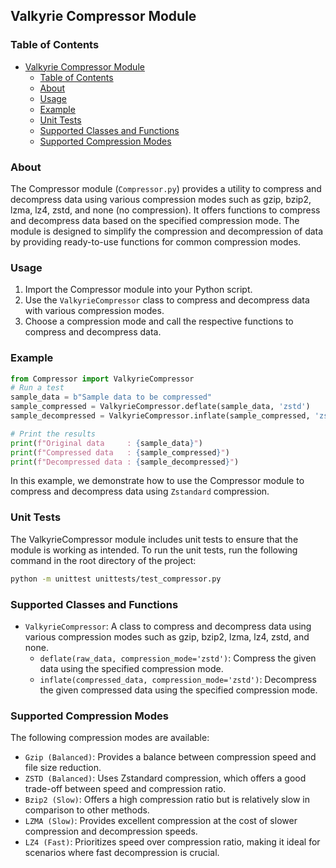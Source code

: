 ## Valkyrie Compressor Module

### Table of Contents

- [Valkyrie Compressor Module](#valkyrie-compressor-module)
    - [Table of Contents](#table-of-contents)
    - [About](#about)
    - [Usage](#usage)
    - [Example](#example)
    - [Unit Tests](#unit-tests)
    - [Supported Classes and Functions](#supported-classes-and-functions)
    - [Supported Compression Modes](#supported-compression-modes)

### About

The Compressor module (`Compressor.py`) provides a utility to compress and decompress data using various
compression modes such as gzip, bzip2, lzma, lz4, zstd, and none (no compression). It offers functions to
compress and decompress data based on the specified compression mode. The module is designed to simplify
the compression and decompression of data by providing ready-to-use functions for common compression modes.

### Usage

1. Import the Compressor module into your Python script.
2. Use the `ValkyrieCompressor` class to compress and decompress data with various compression modes.
3. Choose a compression mode and call the respective functions to compress and decompress data.

### Example

```python
from Compressor import ValkyrieCompressor
# Run a test
sample_data = b"Sample data to be compressed"
sample_compressed = ValkyrieCompressor.deflate(sample_data, 'zstd')
sample_decompressed = ValkyrieCompressor.inflate(sample_compressed, 'zstd')

# Print the results
print(f"Original data     : {sample_data}")
print(f"Compressed data   : {sample_compressed}")
print(f"Decompressed data : {sample_decompressed}")
```

In this example, we demonstrate how to use the Compressor module to compress and decompress data using `Zstandard` compression.


### Unit Tests

The ValkyrieCompressor module includes unit tests to ensure that the module is working as intended. To run the unit tests, 
run the following command in the root directory of the project:

```bash
python -m unittest unittests/test_compressor.py
```

### Supported Classes and Functions

- `ValkyrieCompressor`: A class to compress and decompress data using various compression modes such as gzip, bzip2, lzma, lz4, zstd, and none.
    - `deflate(raw_data, compression_mode='zstd')`: Compress the given data using the specified compression mode.
    - `inflate(compressed_data, compression_mode='zstd')`: Decompress the given compressed data using the specified compression mode.

### Supported Compression Modes

The following compression modes are available:
- `Gzip (Balanced)`: Provides a balance between compression speed and file size reduction.
- `ZSTD (Balanced)`: Uses Zstandard compression, which offers a good trade-off between speed and compression ratio.
- `Bzip2 (Slow)`: Offers a high compression ratio but is relatively slow in comparison to other methods.
- `LZMA (Slow)`: Provides excellent compression at the cost of slower compression and decompression speeds.
- `LZ4 (Fast)`: Prioritizes speed over compression ratio, making it ideal for scenarios where fast decompression is crucial.
